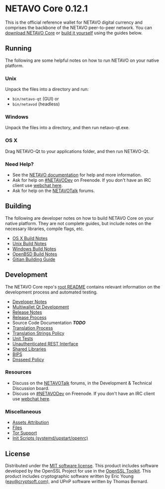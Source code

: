 NETAVO Core 0.12.1
=====================

This is the official reference wallet for NETAVO digital currency and comprises the backbone of the NETAVO peer-to-peer network. You can [download NETAVO Core](https://www.netavo.org/downloads/) or [build it yourself](#building) using the guides below.

Running
---------------------
The following are some helpful notes on how to run NETAVO on your native platform.

### Unix

Unpack the files into a directory and run:

- `bin/netavo-qt` (GUI) or
- `bin/netavod` (headless)

### Windows

Unpack the files into a directory, and then run netavo-qt.exe.

### OS X

Drag NETAVO-Qt to your applications folder, and then run NETAVO-Qt.

### Need Help?

* See the [NETAVO documentation](https://NETAVODev.atlassian.net/wiki/display/DOC)
for help and more information.
* Ask for help on [#NETAVODev](http://webchat.freenode.net?channels=NETAVODev) on Freenode. If you don't have an IRC client use [webchat here](http://webchat.freenode.net?channels=NETAVODev).
* Ask for help on the [NETAVOTalk](https://netavotalk.org/) forums.

Building
---------------------
The following are developer notes on how to build NETAVO Core on your native platform. They are not complete guides, but include notes on the necessary libraries, compile flags, etc.

- [OS X Build Notes](build-osx.md)
- [Unix Build Notes](build-unix.md)
- [Windows Build Notes](build-windows.md)
- [OpenBSD Build Notes](build-openbsd.md)
- [Gitian Building Guide](gitian-building.md)

Development
---------------------
The NETAVO Core repo's [root README](/README.md) contains relevant information on the development process and automated testing.

- [Developer Notes](developer-notes.md)
- [Multiwallet Qt Development](multiwallet-qt.md)
- [Release Notes](release-notes.md)
- [Release Process](release-process.md)
- Source Code Documentation ***TODO***
- [Translation Process](translation_process.md)
- [Translation Strings Policy](translation_strings_policy.md)
- [Unit Tests](unit-tests.md)
- [Unauthenticated REST Interface](REST-interface.md)
- [Shared Libraries](shared-libraries.md)
- [BIPS](bips.md)
- [Dnsseed Policy](dnsseed-policy.md)

### Resources
* Discuss on the [NETAVOTalk](https://netavotalk.org/) forums, in the Development & Technical Discussion board.
* Discuss on [#NETAVODev](http://webchat.freenode.net/?channels=NETAVODev) on Freenode. If you don't have an IRC client use [webchat here](http://webchat.freenode.net/?channels=NETAVODev).

### Miscellaneous
- [Assets Attribution](assets-attribution.md)
- [Files](files.md)
- [Tor Support](tor.md)
- [Init Scripts (systemd/upstart/openrc)](init.md)

License
---------------------
Distributed under the [MIT software license](http://www.opensource.org/licenses/mit-license.php).
This product includes software developed by the OpenSSL Project for use in the [OpenSSL Toolkit](https://www.openssl.org/). This product includes
cryptographic software written by Eric Young ([eay@cryptsoft.com](mailto:eay@cryptsoft.com)), and UPnP software written by Thomas Bernard.
